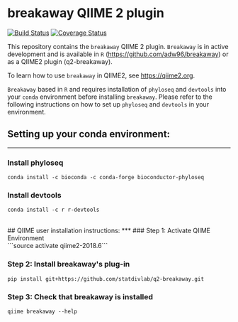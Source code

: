 # breakaway QIIME 2 plugin

[![Build Status](https://travis-ci.org/qiime2/q2-breakaway.svg?branch=master)](https://travis-ci.org/qiime2/q2-breakaway)
[![Coverage Status](https://coveralls.io/repos/github/qiime2/q2-breakaway/badge.svg?branch=master)](https://coveralls.io/github/qiime2/q2-breakaway?branch=master)

This repository contains the `breakaway` QIIME 2 plugin. `Breakaway` is in active development and is available in `R` (https://github.com/adw96/breakaway) or as a QIIME2 plugin (q2-breakaway).

To learn how to use `breakaway` in QIIME2, see https://qiime2.org.

`Breakaway` based in `R` and requires installation of `phyloseq` and `devtools` into your `conda` environment before installing `breakaway`. Please refer to the following instructions on how to set up `phyloseq` and `devtools` in your environment.

## Setting up your conda environment:
***
### Install phyloseq <br>
```conda install -c bioconda -c conda-forge bioconductor-phyloseq```


### Install devtools <br>
```conda install -c r r-devtools```

<br>
## QIIME user installation instructions:
***
### Step 1: Activate QIIME Environment <br>
```source activate qiime2-2018.6```

### Step 2: Install breakaway's plug-in <br>
```pip install git+https://github.com/statdivlab/q2-breakaway.git```

### Step 3: Check that breakaway is installed <br>
```qiime breakaway --help```
